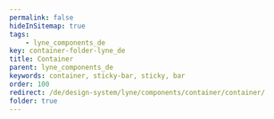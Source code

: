```yaml
---
permalink: false
hideInSitemap: true
tags: 
    - lyne_components_de
key: container-folder-lyne_de
title: Container
parent: lyne_components_de
keywords: container, sticky-bar, sticky, bar
order: 100
redirect: /de/design-system/lyne/components/container/container/
folder: true
---
```

